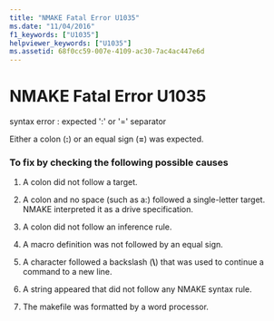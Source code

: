 ```yaml
---
title: "NMAKE Fatal Error U1035"
ms.date: "11/04/2016"
f1_keywords: ["U1035"]
helpviewer_keywords: ["U1035"]
ms.assetid: 68f0cc59-007e-4109-ac30-7ac4ac447e6d
---
```

# NMAKE Fatal Error U1035

syntax error : expected ':' or '=' separator

Either a colon (**:**) or an equal sign (**=**) was expected.

### To fix by checking the following possible causes

1. A colon did not follow a target.

1. A colon and no space (such as a:) followed a single-letter target. NMAKE interpreted it as a drive specification.

1. A colon did not follow an inference rule.

1. A macro definition was not followed by an equal sign.

1. A character followed a backslash (**\\**) that was used to continue a command to a new line.

1. A string appeared that did not follow any NMAKE syntax rule.

1. The makefile was formatted by a word processor.